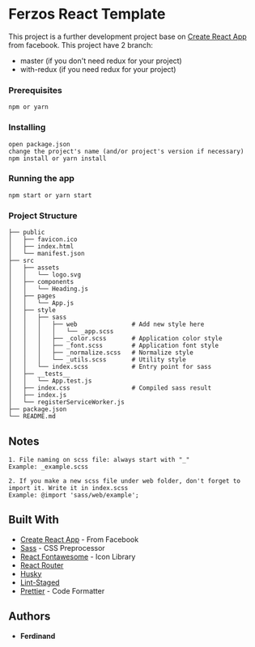 # Ferzos React Template
This project is a further development project base on [Create React App](https://github.com/facebookincubator/create-react-app) from facebook. This project have 2 branch:
* master (if you don't need redux for your project)
* with-redux (if you need redux for your project)

### Prerequisites
```
npm or yarn
```
### Installing
```
open package.json
change the project's name (and/or project's version if necessary)
npm install or yarn install
```
### Running the app
```
npm start or yarn start
```

### Project Structure
```
├── public
│   ├── favicon.ico
│   ├── index.html
│   └── manifest.json
├── src
│   ├── assets
│   │   └── logo.svg
│   ├── components
│   │   └── Heading.js
│   ├── pages
│   │   └── App.js
│   ├── style
│   │   ├── sass                
│   │   │   ├── web               # Add new style here
│   │   │   │   └── _app.scss
│   │   │   ├── _color.scss       # Application color style
│   │   │   ├── _font.scss        # Application font style
│   │   │   ├── _normalize.scss   # Normalize style
│   │   │   └── _utils.scss       # Utility style
│   │   └── index.scss            # Entry point for sass
│   ├── __tests__
│   │   └── App.test.js
│   ├── index.css                 # Compiled sass result
│   ├── index.js                  
│   └── registerServiceWorker.js
├── package.json
└── README.md
```

## Notes
```
1. File naming on scss file: always start with "_"
Example: _example.scss

2. If you make a new scss file under web folder, don't forget to import it. Write it in index.scss
Example: @import 'sass/web/example';
```

## Built With

* [Create React App](https://github.com/facebookincubator/create-react-app) - From Facebook
* [Sass](https://sass-lang.com/) - CSS Preprocessor
* [React Fontawesome](https://github.com/FortAwesome/react-fontawesome) - Icon Library
* [React Router](https://github.com/ReactTraining/react-router)
* [Husky](https://github.com/typicode/husky)
* [Lint-Staged](https://github.com/okonet/lint-staged)
* [Prettier](https://github.com/prettier/prettier) - Code Formatter
## Authors

* **Ferdinand**
